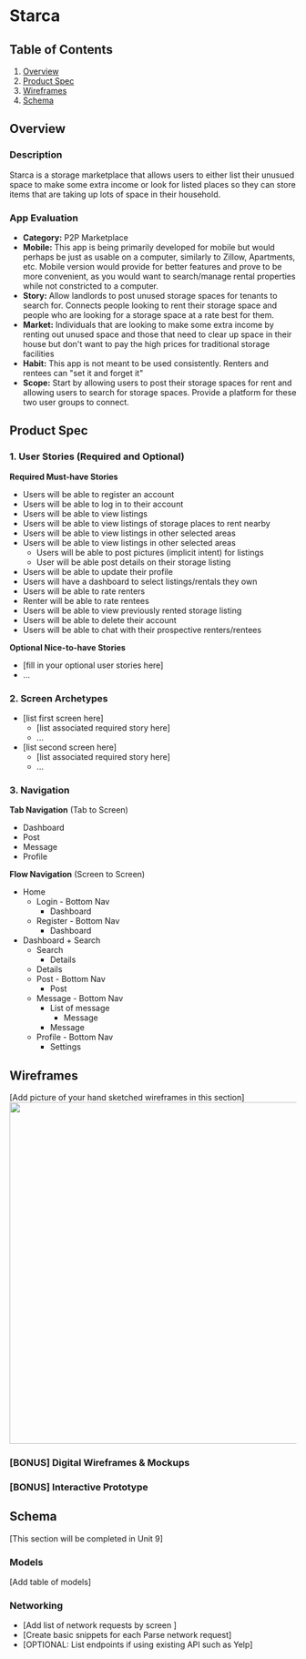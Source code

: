 # Starca

## Table of Contents
1. [Overview](#Overview)
1. [Product Spec](#Product-Spec)
1. [Wireframes](#Wireframes)
2. [Schema](#Schema)

## Overview

### Description
Starca is a storage marketplace that allows users to either list their unusued space to make some extra income or look for listed places so they can store items that are taking up lots of space in their household.

### App Evaluation

- **Category:** P2P Marketplace
- **Mobile:** This app is being primarily developed for mobile but would perhaps be just as usable on a computer, similarly to Zillow, Apartments, etc. Mobile version would provide for better features and prove to be more convenient, as you would want to search/manage rental properties while not constricted to a computer.
- **Story:** Allow landlords to post unused storage spaces for tenants to search for. Connects people looking to rent their storage space and people who are looking for a storage space at a rate best for them.
- **Market:** Individuals that are looking to make some extra income by renting out unused space and those that need to clear up space in their house but don't want to pay the high prices for traditional storage facilities
- **Habit:** This app is not meant to be used consistently. Renters and rentees can "set it and forget it"
- **Scope:** Start by allowing users to post their storage spaces for rent and allowing users to search for storage spaces. Provide a platform for these two user groups to connect.  

## Product Spec

### 1. User Stories (Required and Optional)

**Required Must-have Stories**

* Users will be able to register an account
* Users will be able to log in to their account
* Users will be able to view listings
* Users will be able to view listings of storage places to rent nearby
* Users will be able to view listings in other selected areas
* Users will be able to view listings in other selected areas
  * Users will be able to post pictures (implicit intent) for listings
  * User will be able post details on their storage listing
* Users will be able to update their profile
* Users will have a dashboard to select listings/rentals they own
* Users will be able to rate renters
* Renter will be able to rate rentees
* Users will be able to view previously rented storage listing
* Users will be able to delete their account
* Users will be able to chat with their prospective renters/rentees

**Optional Nice-to-have Stories**

* [fill in your optional user stories here]
* ...

### 2. Screen Archetypes

* [list first screen here]
   * [list associated required story here]
   * ...
* [list second screen here]
   * [list associated required story here]
   * ...

### 3. Navigation

**Tab Navigation** (Tab to Screen)

* Dashboard
* Post
* Message
* Profile

**Flow Navigation** (Screen to Screen)

* Home
   * Login - Bottom Nav
     * Dashboard
   * Register - Bottom Nav
     * Dashboard
* Dashboard + Search
  * Search
    * Details
  * Details
  * Post - Bottom Nav
    * Post
  * Message - Bottom Nav
    * List of message
      * Message
    * Message
  * Profile - Bottom Nav
    * Settings

## Wireframes
[Add picture of your hand sketched wireframes in this section]
<img src="YOUR_WIREFRAME_IMAGE_URL" width=600>

### [BONUS] Digital Wireframes & Mockups

### [BONUS] Interactive Prototype

## Schema 
[This section will be completed in Unit 9]
### Models
[Add table of models]
### Networking
- [Add list of network requests by screen ]
- [Create basic snippets for each Parse network request]
- [OPTIONAL: List endpoints if using existing API such as Yelp]
